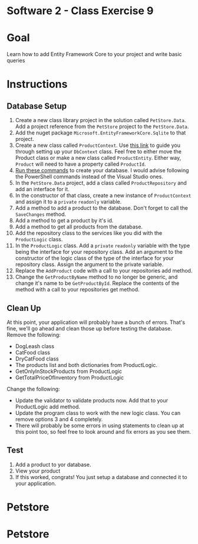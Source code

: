 # Software 2 - Class Exercise 9
# Goal
Learn how to add Entity Framework Core to your project and write basic queries

# Instructions
## Database Setup
1. Create a new class library project in the solution called `PetStore.Data`.  Add a project reference from the `PetStore` project to the `PetStore.Data`.
1. Add the nuget package `Microsoft.EntityFrameworkCore.Sqlite` to that project.
1. Create a new class called `ProductContext`.  Use [this link](https://docs.microsoft.com/en-us/ef/core/get-started/overview/first-app?tabs=netcore-cli#create-the-model) to guide you through setting up your `DbContext` class.  Feel free to either move the Product class or make a new class called `ProductEntity`.  Either way, `Product` will need to have a property called `ProductId`.
1. [Run these commands](https://docs.microsoft.com/en-us/ef/core/get-started/overview/first-app?tabs=visual-studio#create-the-database) to create your database.  I would advise following the PowerShell commands instead of the Visual Studio ones.
1. In the `PetStore.Data` project, add a class called `ProductRepository` and add an interface for it.
1. In the constructor of that class, create a new instance of `ProductContext` and assign it to a `private` `readonly` variable.
1. Add a method to add a product to the database.  Don't forget to call the `SaveChanges` method.
1. Add a method to get a product by it's id.
1. Add a method to get all products from the database.
1. Add the repository class to the services like you did with the `ProductLogic` class.
1. In the `ProductLogic` class.  Add a `private` `readonly` variable with the type being the interface for your repository class.  Add an argument to the constructor of the logic class of the type of the interface for your repository class.  Assign the argument to the private variable.
1. Replace the `AddProduct` code with a call to your repositories add method.
1. Change the `GetProductByName` method to no longer be generic, and change it's name to be `GetProductById`.  Replace the contents of the method with a call to your repositories get method.

## Clean Up
At this point, your application will probably have a bunch of errors.  That's fine, we'll go ahead and clean those up before testing the database.
Remove the following:
- DogLeash class
- CatFood class
- DryCatFood class
- The products list and both dictionaries from ProductLogic.
- GetOnlyInStockProducts from ProductLogic
- GetTotalPriceOfInventory from ProductLogic

Change the following:
- Update the validator to validate products now.  Add that to your ProductLogic add method.
- Update the program class to work with the new logic class.  You can remove options 3 and 4 completely.
- There will probably be some errors in using statements to clean up at this point too, so feel free to look around and fix errors as you see them.

## Test
1. Add a product to yor database.  
1. View your product
1. If this worked, congrats!  You just setup a database and connected it to your application.
# Petstore
# Petstore
